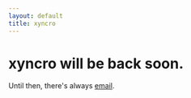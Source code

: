 ```yaml
---
layout: default
title: xyncro
---
```


# xyncro will be back soon.

Until then, there's always <a href="mailto:hello@xyncro.com">email</a>.
